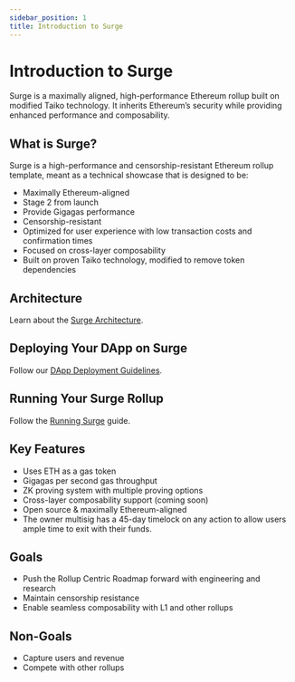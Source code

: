 ```yaml
---
sidebar_position: 1
title: Introduction to Surge
---
```


# Introduction to Surge

Surge is a maximally aligned, high-performance Ethereum rollup built on modified Taiko technology. It inherits Ethereum’s security while providing enhanced performance and composability.

## What is Surge?

Surge is a high-performance and censorship-resistant Ethereum rollup template, meant as a technical showcase that is designed to be:

- Maximally Ethereum-aligned
- Stage 2 from launch
- Provide Gigagas performance
- Censorship-resistant
- Optimized for user experience with low transaction costs and confirmation times
- Focused on cross-layer composability
- Built on proven Taiko technology, modified to remove token dependencies

## Architecture

Learn about the [Surge Architecture](./About/architecture).

## Deploying Your DApp on Surge

Follow our [DApp Deployment Guidelines](./Guides/deploy-dapps/deploy-on-surge).

## Running Your Surge Rollup

Follow the [Running Surge](./Guides/running-surge) guide.

## Key Features

- Uses ETH as a gas token
- Gigagas per second gas throughput
- ZK proving system with multiple proving options
- Cross-layer composability support (coming soon)
- Open source & maximally Ethereum-aligned
- The owner multisig has a 45-day timelock on any action to allow users ample time to exit with their funds.

## Goals

- Push the Rollup Centric Roadmap forward with engineering and research
- Maintain censorship resistance
- Enable seamless composability with L1 and other rollups

## Non-Goals

- Capture users and revenue
- Compete with other rollups
